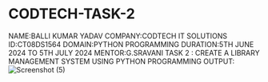 # CODTECH-TASK-2
NAME:BALLI KUMAR YADAV
COMPANY:CODTECH IT SOLUTIONS
ID:CT08DS1564
DOMAIN:PYTHON PROGRAMMING
DURATION:5TH JUNE 2024 TO 5TH JULY 2024
MENTOR:G.SRAVANI
TASK 2 : CREATE A LIBRARY MANAGEMENT SYSTEM USING PYTHON PROGRAMMING
OUTPUT:
![Screenshot (5)](https://github.com/balli729/CODTECH-TASK-2/assets/171924115/6cb336ec-2dcd-4f90-b02a-91d8dc5f1861)

